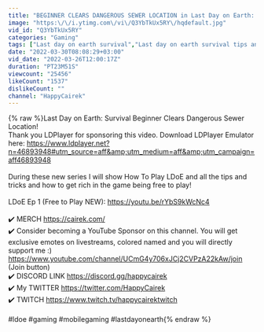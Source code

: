 ```yaml
---
title: "BEGINNER CLEARS DANGEROUS SEWER LOCATION in Last Day on Earth: Survival"
image: "https:\/\/i.ytimg.com\/vi\/Q3YbTkUx5RY\/hqdefault.jpg"
vid_id: "Q3YbTkUx5RY"
categories: "Gaming"
tags: ["Last day on earth survival","Last day on earth survival tips and tricks","Last day on earth survival how to play"]
date: "2022-03-30T08:08:29+03:00"
vid_date: "2022-03-26T12:00:17Z"
duration: "PT23M51S"
viewcount: "25456"
likeCount: "1537"
dislikeCount: ""
channel: "HappyCairek"
---
```

{% raw %}Last Day on Earth: Survival Beginner Clears Dangerous Sewer Location! <br />Thank you LDPlayer for sponsoring this video. Download LDPlayer Emulator here: <a rel="nofollow" target="blank" href="https://www.ldplayer.net?n=46893948#utm_source=aff&amp;utm_medium=aff&amp;utm_campaign=aff46893948">https://www.ldplayer.net?n=46893948#utm_source=aff&amp;utm_medium=aff&amp;utm_campaign=aff46893948</a><br /><br />During these new series I will show How To Play LDoE and all the tips and tricks and how to get rich in the game being free to play!<br /><br />LDoE Ep 1 (Free to Play NEW): <a rel="nofollow" target="blank" href="https://youtu.be/rYbS9kWcNc4">https://youtu.be/rYbS9kWcNc4</a><br /><br />✔️ MERCH <a rel="nofollow" target="blank" href="https://cairek.com/">https://cairek.com/</a><br />✔️ Consider becoming a YouTube Sponsor on this channel. You will get exclusive emotes on livestreams, colored named and you will directly support me :)<br /><a rel="nofollow" target="blank" href="https://www.youtube.com/channel/UCmG4y706xJCj2CVPzA22kAw/join">https://www.youtube.com/channel/UCmG4y706xJCj2CVPzA22kAw/join</a> (Join button)<br />✔️ DISCORD LINK <a rel="nofollow" target="blank" href="https://discord.gg/happycairek">https://discord.gg/happycairek</a><br />✔️ My TWITTER <a rel="nofollow" target="blank" href="https://twitter.com/HappyCairek">https://twitter.com/HappyCairek</a><br />✔️ TWITCH <a rel="nofollow" target="blank" href="https://www.twitch.tv/happycairektwitch">https://www.twitch.tv/happycairektwitch</a><br /><br />#ldoe #gaming #mobilegaming #lastdayonearth{% endraw %}

